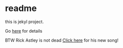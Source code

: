 readme
=========


this is jekyl project.

Go [here](http://moozer.github.io/git-demo/about/) for details

BTW Rick Astley is not dead [Click here](https://www.youtube.com/watch?v=AC3Ejf7vPEY) for his new song!
